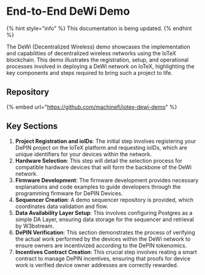 # End-to-End DeWi Demo

{% hint style="info" %}
This documentation is being updated.&#x20;
{% endhint %}

The DeWi (Decentralized Wireless) demo showcases the implementation and capabilities of decentralized wireless networks using the IoTeX blockchain. This demo illustrates the registration, setup, and operational processes involved in deploying a DeWi network on IoTeX, highlighting the key components and steps required to bring such a project to life.

## Repository

{% embed url="https://github.com/machinefi/iotex-dewi-demo" %}

## Key Sections

1. **Project Registration and ioIDs**: The initial step involves registering your DePIN project on the IoTeX platform and requesting ioIDs, which are unique identifiers for your devices within the network.
2. **Hardware Selection**: This  step will detail the selection process for compatible hardware devices that will form the backbone of the DeWi network.
3. **Firmware Development**: The firmware development provides necessary explanations and code examples to guide developers through the programming firmware for DePIN Devices.
4. **Sequencer Creation**: A demo sequencer repository is provided, which coordinates data validation and flow.
5. **Data Availability Layer Setup**: This involves configuring Postgres as a simple DA Layer, ensuring  data storage for the sequencer and retrieval by W3bstream.
6. **DePIN Verification**: This section demonstrates the process of verifying the actual work performed by the devices within the DeWi network to ensure owners are incentivized according to the DePIN tokenomics.
7. **Incentives Contract Creation**: This crucial step involves reating a smart contract to manage DePIN incentives, ensuring that proofs for device work is verified device owner addresses are correctly rewarded.
